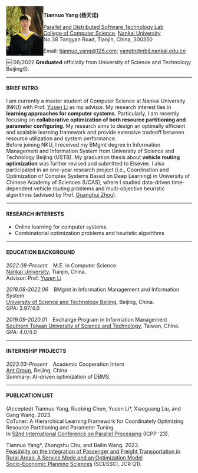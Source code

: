 <img align="left" src="./本科学士服.jpg" width = '101' height ='135'>

**Tiannuo Yang (杨天诺)**  
<!-- Master Student   -->
[Parallel and Distributed Software Technology Lab](https://nbjl.nankai.edu.cn/)   
[College of Computer Science](https://encc.nankai.edu.cn/), [Nankai University](https://en.nankai.edu.cn/)  
No.38 Tongyan Road, Tianjin, China, 300350


Email: <tiannuo_yang@126.com>; <yangtn@nbjl.nankai.edu.cn>

<!-- 🆕 06/2022 **Graduated** officially from University of Science and Technology Beijing. -->
<!-- 🆕 07/2022 **Submitted** a paper (under revision) about [*optimization under integrated passenger and freight transportation*](https://github.com/tiannuo-yang/G-VRP-IPD-TW) to Elsevier.   -->
🆕 06/2022 **Graduated** officially from University of Science and Technology Beijing😊.

---
#### BRIEF INTRO
I am currently a master student of Computer Science at Nankai University (NKU) with Prof. [Yusen Li](https://cc.nankai.edu.cn/2021/0323/c13620a490348/page.htm) as my advisor. 
My research interest lies in **learning approaches for computer systems**. Particularly, I am recently focusing on **collaborative optimization of both resource partitioning and parameter configuring**. My research aims to design an optimally efficient and scalable learning framework and provide extensive tradeoff between resource utilization and system performance.  
Before joining NKU, I received my BMgmt degree in Information Management and Information System from University of Science and Technology Beijing (USTB). My graduation thesis about **vehicle routing optimization** was further revised and submitted to Elsevier. 
I also participated in an one-year research project (i.e., Coordination and Optimization of Complex Systems Based on Deep Learning) in University of Chinese Academy of Sciences (UCAS), where I studied data-driven time-dependent vehicle routing problems and multi-objective heuristic algorithms (advised by Prof. [Guanghui Zhou](https://people.ucas.ac.cn/~zhouguanghui?language=en)).

<!-- https://www.cs.purdue.edu/homes/choi293/index.html -->

---
#### RESEARCH INTERESTS

- Online learning for computer systems
- Combinatorial optimization problems and heuristic algorithms

---
#### EDUCATION BACKGROUND

*2022.08-Present* &ensp; M.E. in Computer Science  
[Nankai University](https://en.ustb.edu.cn/), Tianjin, China.  
Advisor: Prof. [Yusen Li](https://cc.nankai.edu.cn/2021/0323/c13620a490348/page.htm)

*2018.08-2022.06* &ensp; BMgmt in Information Management and Information System  
[University of Science and Technology Beijing](https://en.ustb.edu.cn/), Beijing, China.  
GPA: 3.97/4.0

*2019.09-2020.01* &ensp; Exchange Program in Information Management  
[Southern Taiwan University of Science and Technology](https://www.stust.edu.tw/en/), Taiwan, China.  
GPA: 4.0/4.0

---
#### INTERNSHIP PROJECTS
*2023.03-Present* &ensp; Academic Cooperation Intern  
[Ant Group](https://www.antgroup.com/en/), Beijing, China  
Summary: AI-driven optimization of DBMS.

---
#### PUBLICATION LIST
(Accepted) Tiannuo Yang, Ruobing Chen, Yusen Li\*, Xiaoguang Liu, and Gang Wang. 2023.  
CoTuner: A Hierarchical Learning Framework for Coordinately Optimizing Resource Partitioning and Parameter Tuning.  
In [52nd International Conference on Parallel Processing](https://icpp23.sci.utah.edu/) (ICPP '23).

Tiannuo Yang\*, Zhongzhu Chu, and Bailin Wang. 2023.  
[Feasibility on the Integration of Passenger and Freight Transportation in Rural Areas: A Service Mode and an Optimization Model](https://authors.elsevier.com/a/1hLQl8f9Z5hEl)  
[Socio-Economic Planning Sciences](https://www.sciencedirect.com/journal/socio-economic-planning-sciences) (SCI/SSCI, JCR Q1).
